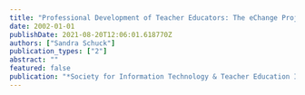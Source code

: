 ```yaml
---
title: "Professional Development of Teacher Educators: The eChange Project Example."
date: 2002-01-01
publishDate: 2021-08-20T12:06:01.618770Z
authors: ["Sandra Schuck"]
publication_types: ["2"]
abstract: ""
featured: false
publication: "*Society for Information Technology & Teacher Education International łdots*"
---
```


